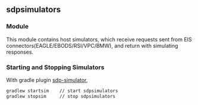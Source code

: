 ## sdpsimulators

### Module

This module contains host simulators, which receive requests sent from
EIS connectors(EAGLE/EBODS/RSI/VPC/BMW), and return with simulating
responses.

### Starting and Stopping Simulators 

With gradle plugin [sdp-simulator](#sdp-simulator),
```bash
gradlew startsim    // start sdpsimulators
gradlew stopsim     // stop sdpsimulators
```
